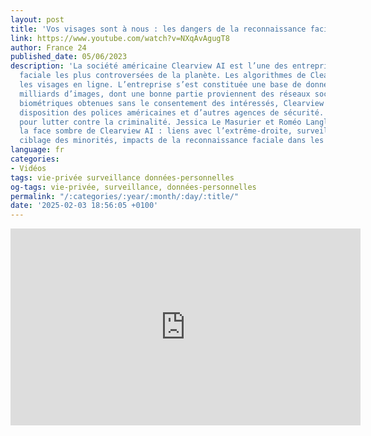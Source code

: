 ```yaml
---
layout: post
title: 'Vos visages sont à nous : les dangers de la reconnaissance faciale'
link: https://www.youtube.com/watch?v=NXqAvAgugT8
author: France 24
published_date: 05/06/2023
description: 'La société américaine Clearview AI est l’une des entreprises de reconnaissance
  faciale les plus controversées de la planète. Les algorithmes de Clearview AI collectent
  les visages en ligne. L’entreprise s’est constituée une base de données de plusieurs
  milliards d’images, dont une bonne partie proviennent des réseaux sociaux. Ces données
  biométriques obtenues sans le consentement des intéressés, Clearview les met à la
  disposition des polices américaines et d’autres agences de sécurité. Officiellement,
  pour lutter contre la criminalité. Jessica Le Masurier et Roméo Langlois ont exploré
  la face sombre de Clearview AI : liens avec l’extrême-droite, surveillance de masse,
  ciblage des minorités, impacts de la reconnaissance faciale dans les sociétés démocratiques.'
language: fr
categories:
- Vidéos
tags: vie-privée surveillance données-personnelles
og-tags: vie-privée, surveillance, données-personnelles
permalink: "/:categories/:year/:month/:day/:title/"
date: '2025-02-03 18:56:05 +0100'
---
```


<iframe width="560" height="315" src="https://www.youtube.com/embed/NXqAvAgugT8?si=SvPCLasWYojGzSBP" title="YouTube video player" frameborder="0" allow="accelerometer; autoplay; clipboard-write; encrypted-media; gyroscope; picture-in-picture; web-share" referrerpolicy="strict-origin-when-cross-origin" allowfullscreen></iframe>
